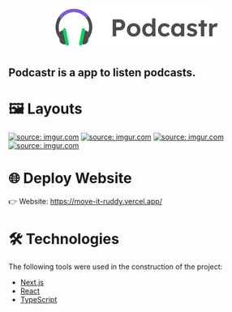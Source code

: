<h1 align="center">
  <img alt="NextLevelWeek" src="/public/logo.svg" />
  <h2> Podcastr is a app to listen podcasts.</h2>
</h1>

# 🖼 Layouts

<span><a href="https://imgur.com/hN11mEc"><img src="https://i.imgur.com/hN11mEc.png" title="source: imgur.com" width="450px"/></a></span>
<span><a href="https://imgur.com/vfRzNa7"><img src="https://i.imgur.com/vfRzNa7.png" title="source: imgur.com" width="450px" /></a></span>
<a href="https://imgur.com/TpWJfOH"><img src="https://i.imgur.com/TpWJfOH.png" title="source: imgur.com" width="450px"/></a>
<span><a href="https://imgur.com/XauCT2x"><img src="https://i.imgur.com/XauCT2x.png" title="source: imgur.com" width="450px"/></a></span>

# 🌐 Deploy Website
👉 Website: https://move-it-ruddy.vercel.app/

# 🛠 Technologies

The following tools were used in the construction of the project:

- [Next.js](https://nextjs.org/)
- [React](https://pt-br.reactjs.org/)
- [TypeScript](https://www.typescriptlang.org/)
